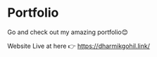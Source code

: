 # Portfolio

Go and check out my amazing portfolio😊

Website Live at here 👉
https://dharmikgohil.link/
